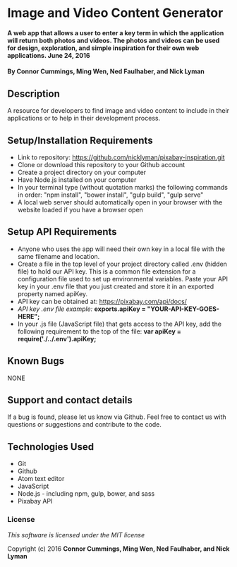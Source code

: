 # **Image and Video Content Generator**

#### A web app that allows a user to enter a key term in which the application will return both photos and videos. The photos and videos can be used for design, exploration, and simple inspiration for their own web applications. June 24, 2016

#### By **Connor Cummings, Ming Wen, Ned Faulhaber, and Nick Lyman**

## Description

A resource for developers to find image and video content to include in their applications or to help in their development process.

## Setup/Installation Requirements

* Link to repository: https://github.com/nicklyman/pixabay-inspiration.git
* Clone or download this repository to your Github account
* Create a project directory on your computer
* Have Node.js installed on your computer
* In your terminal type (without quotation marks) the following commands in order: "npm install", "bower install", "gulp build", "gulp serve"
* A local web server should automatically open in your browser with the website loaded if you have a browser open

## Setup API Requirements

* Anyone who uses the app will need their own key in a local file with the same filename and location.
* Create a file in the top level of your project directory called .env (hidden file) to hold our API key. This is a common file extension for a configuration file used to set up environmental variables. Paste your API key in your .env file that you just created and store it in an exported property named apiKey.
* API key can be obtained at: https://pixabay.com/api/docs/
* _API key .env file example:_
**exports.apiKey = "YOUR-API-KEY-GOES-HERE";**
* In your .js file (JavaScript file) that gets access to the API key, add the following requirement to the top of the file:
**var apiKey = require('./../.env').apiKey;**

## Known Bugs

NONE

## Support and contact details

If a bug is found, please let us know via Github. Feel free to contact us with questions or suggestions and contribute to the code.

## Technologies Used

* Git
* Github
* Atom text editor
* JavaScript
* Node.js - including npm, gulp, bower, and sass
* Pixabay API


### License

*This software is licensed under the MIT license*

Copyright (c) 2016 **Connor Cummings, Ming Wen, Ned Faulhaber, and Nick Lyman**
